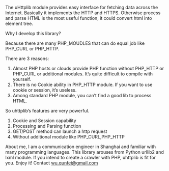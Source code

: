 The uHttplib module provides easy interface for fetching data across the Internet.
Basically it implements the HTTP and HTTPS.
Otherwise process and parse HTML is the most useful function, it could convert html into element tree.

Why I develop this library?  

Because there are many PHP_MOUDLES that can do equal job like PHP_CURL or PHP_HTTP. 

There are 3 reasons:

1.	Almost PHP hosts or clouds provide PHP function without PHP_HTTP or PHP_CURL or additional modules. 
    It’s quite difficult to compile with yourself.
2.	There is no Cookie ability in PHP_HTTP module. If you want to use cookie or session, it’s useless.
3.	Among standard PHP module, you can’t find a good lib to process HTML.

So uhttplib’s features are very powerful.

1.	Cookie and Session capability
2.	Processing and Parsing function
3.	GET/POST method can launch a http request
4.	Without additional module like PHP_CURL,PHP_HTTP

About me, I am a communication engineer in Shanghai and familiar with many programming languages.
This library arouses from Python urllib2 and lxml module. If you intend to create a crawler with PHP, 
uhttplib is fit for you. Enjoy it!
Contact wu.qunfei@gmail.com